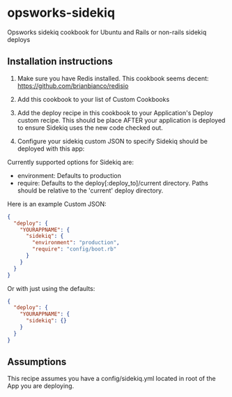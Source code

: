 opsworks-sidekiq
================

Opsworks sidekiq cookbook for Ubuntu and Rails or non-rails sidekiq deploys

## Installation instructions

1) Make sure you have Redis installed.  This cookbook seems decent: https://github.com/brianbianco/redisio

2) Add this cookbook to your list of Custom Cookbooks

3) Add the deploy recipe in this cookbook to your Application's Deploy custom recipe.  This should be place AFTER your application is deployed to ensure Sidekiq uses the new code checked out.

4) Configure your sidekiq custom JSON to specify Sidekiq should be deployed with this app:

Currently supported options for Sidekiq are:

* environment: Defaults to production
* require: Defaults to the deploy[:deploy_to]/current directory.  Paths should be relative to the 'current' deploy directory.

Here is an example Custom JSON:

```json
{
  "deploy": {
    "YOURAPPNAME": {
      "sidekiq": {
        "environment": "production",
        "require": "config/boot.rb"
      }
    }
  }
}
```

Or with just using the defaults:
```json
{
  "deploy": {
    "YOURAPPNAME": {
      "sidekiq": {}
    }
  }
}
```



## Assumptions

This recipe assumes you have a config/sidekiq.yml located in root of the App you are deploying.
